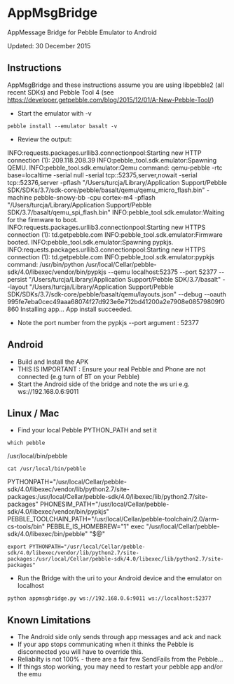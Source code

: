 # AppMsgBridge
AppMessage Bridge for Pebble Emulator to Android

Updated: 30 December 2015

Instructions
------------

AppMsgBridge and these instructions assume you are using libpebble2 (all recent SDKs) and Pebble Tool 4 (see https://developer.getpebble.com/blog/2015/12/01/A-New-Pebble-Tool/)

* Start the emulator with -v

`pebble install --emulator basalt -v`

* Review the output:

INFO:requests.packages.urllib3.connectionpool:Starting new HTTP connection (1): 209.118.208.39
INFO:pebble_tool.sdk.emulator:Spawning QEMU.
INFO:pebble_tool.sdk.emulator:Qemu command: qemu-pebble -rtc base=localtime -serial null -serial tcp::52375,server,nowait -serial tcp::52376,server -pflash "/Users/turcja/Library/Application Support/Pebble SDK/SDKs/3.7/sdk-core/pebble/basalt/qemu/qemu_micro_flash.bin" -machine pebble-snowy-bb -cpu cortex-m4 -pflash "/Users/turcja/Library/Application Support/Pebble SDK/3.7/basalt/qemu_spi_flash.bin"
INFO:pebble_tool.sdk.emulator:Waiting for the firmware to boot.
INFO:requests.packages.urllib3.connectionpool:Starting new HTTPS connection (1): td.getpebble.com
INFO:pebble_tool.sdk.emulator:Firmware booted.
INFO:pebble_tool.sdk.emulator:Spawning pypkjs.
INFO:requests.packages.urllib3.connectionpool:Starting new HTTPS connection (1): td.getpebble.com
INFO:pebble_tool.sdk.emulator:pypkjs command: /usr/bin/python /usr/local/Cellar/pebble-sdk/4.0/libexec/vendor/bin/pypkjs --qemu localhost:52375 --port 52377 --persist "/Users/turcja/Library/Application Support/Pebble SDK/3.7/basalt" --layout "/Users/turcja/Library/Application Support/Pebble SDK/SDKs/3.7/sdk-core/pebble/basalt/qemu/layouts.json" --debug --oauth 995fe7eba0cec49aaa68074f27d923e6e712bd41200a2e7908e08579809f0860
Installing app...
App install succeeded.

* Note the port number from the pypkjs --port argument : 52377

Android
-
* Build and Install the APK
* THIS IS IMPORTANT : Ensure your real Pebble and Phone are not connected (e.g turn of BT on your Pebble)
* Start the Android side of the bridge and note the ws uri e.g. ws://192.168.0.6:9011

Linux / Mac
-
* Find your local Pebble PYTHON_PATH and set it

`which pebble`

/usr/local/bin/pebble

`cat /usr/local/bin/pebble`

PYTHONPATH="/usr/local/Cellar/pebble-sdk/4.0/libexec/vendor/lib/python2.7/site-packages:/usr/local/Cellar/pebble-sdk/4.0/libexec/lib/python2.7/site-packages" PHONESIM_PATH="/usr/local/Cellar/pebble-sdk/4.0/libexec/vendor/bin/pypkjs" PEBBLE_TOOLCHAIN_PATH="/usr/local/Cellar/pebble-toolchain/2.0/arm-cs-tools/bin" PEBBLE_IS_HOMEBREW="1" exec "/usr/local/Cellar/pebble-sdk/4.0/libexec/bin/pebble" "$@"

```
export PYTHONPATH="/usr/local/Cellar/pebble-sdk/4.0/libexec/vendor/lib/python2.7/site-packages:/usr/local/Cellar/pebble-sdk/4.0/libexec/lib/python2.7/site-packages"
```

* Run the Bridge with the uri to your Android device and the emulator on localhost  

`python appmsgbridge.py ws://192.168.0.6:9011 ws://localhost:52377`


Known Limitations
-
* The Android side only sends through app messages and ack and nack
* If your app stops communicating when it thinks the Pebble is disconnected you will have to override this.
* Reliabilty is not 100% - there are a fair few SendFails from the Pebble...
* If things stop working, you may need to restart your pebble app
and/or the emu
